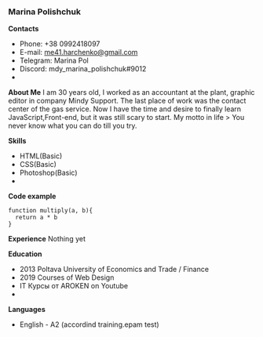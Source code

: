 ### Marina Polishchuk

**Contacts**
* Phone: +38 0992418097
* E-mail: me41.harchenko@gmail.com
* Telegram: Marina Pol
* Discord: mdy_marina_polishchuk#9012
* 
**About Me**
I am 30 years old,  I worked as an accountant at the plant, graphic editor in company Mindy Support. The last place of work was the contact center of the gas service. Now I have the time and desire to finally learn JavaScript,Front-end, but it was still scary to start. My motto in life  > You never know what you can do till you try.

**Skills**
* HTML(Basic)
* CSS(Basic)
* Photoshop(Basic)
* 
**Code example**
```
function multiply(a, b){
  return a * b
}
```

**Experience**
Nothing yet

**Education**
* 2013 Poltava University of Economics and Trade / Finance
* 2019 Courses of Web Design
* IT Курсы от AROKEN on Youtube
* 
**Languages**
* English - A2 (accordind training.epam test) 

